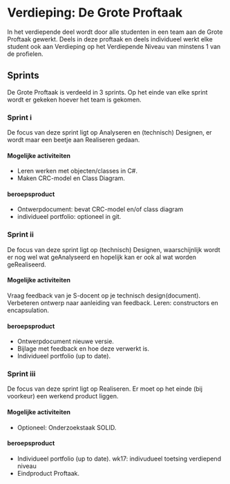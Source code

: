 # Verdieping: De Grote Proftaak

In het verdiepende deel wordt door alle studenten in een team aan de Grote Proftaak
gewerkt. Deels in deze proftaak en deels individueel werkt elke student ook
aan Verdieping op het Verdiepende Niveau van minstens 1 van de profielen.


## Sprints
De Grote Proftaak is verdeeld in 3 sprints. Op het einde van elke sprint wordt er gekeken hoever het team is gekomen.



### Sprint i
De focus van deze sprint ligt op Analyseren en (technisch) Designen, er wordt maar een beetje aan Realiseren gedaan.

#### Mogelijke activiteiten
- Leren werken met objecten/classes in C#.
- Maken CRC-model en Class Diagram.

#### beroepsproduct
- Ontwerpdocument: bevat CRC-model en/of class diagram
- individueel portfolio: optioneel in git.



### Sprint ii
De focus van deze sprint ligt op (technisch) Designen, waarschijnlijk wordt er nog wel wat geAnalyseerd en hopelijk kan er ook al wat worden geRealiseerd.

#### Mogelijke activiteiten
Vraag feedback van je S-docent op je technisch design(document).
Verbeteren ontwerp naar aanleiding van feedback.
Leren: constructors en encapsulation.

#### beroepsproduct
- Ontwerpdocument nieuwe versie.
- Bijlage met feedback en hoe deze verwerkt is.
- Individueel portfolio (up to date).



### Sprint iii
De focus van deze sprint ligt op Realiseren. Er moet op het einde (bij voorkeur) een werkend product liggen.

#### Mogelijke activiteiten

- Optioneel: Onderzoekstaak SOLID.


#### beroepsproduct
- Individueel portfolio (up to date).
    wk17: indivudueel toetsing verdiepend niveau
- Eindproduct Proftaak.
